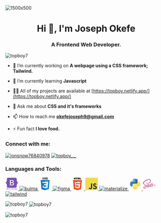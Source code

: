 ![1500x500](https://user-images.githubusercontent.com/108914484/186979558-3da0009a-a2a4-4f2f-a96d-8c63602b4a11.jpg)


<h1 align="center">Hi 👋, I'm Joseph Okefe</h1>
<h3 align="center">A Frontend Web Developer.</h3>

<p align="left"> <img src="https://komarev.com/ghpvc/?username=topboy7&label=Profile%20views&color=0e75b6&style=flat" alt="topboy7" /> </p>

- 🔭 I’m currently working on **A webpage using a CSS framework; Tailwind.**

- 🌱 I’m currently learning **Javascript**

- 👨‍💻 All of my projects are available at [https://topboy.netlify.app/](https://topboy.netlify.app/)

- 💬 Ask me about **CSS and it's frameworks**

- 📫 How to reach me **okefejoseph9@gmail.com**

- ⚡ Fun fact **I love food.**

<h3 align="left">Connect with me:</h3>
<p align="left">
<a href="https://twitter.com/jonsnow76840978" target="blank"><img align="center" src="https://raw.githubusercontent.com/rahuldkjain/github-profile-readme-generator/master/src/images/icons/Social/twitter.svg" alt="jonsnow76840978" height="30" width="40" /></a>
<a href="https://instagram.com/topboy_._" target="blank"><img align="center" src="https://raw.githubusercontent.com/rahuldkjain/github-profile-readme-generator/master/src/images/icons/Social/instagram.svg" alt="topboy_._" height="30" width="40" /></a>
</p>

<h3 align="left">Languages and Tools:</h3>
<p align="left"> <a href="https://getbootstrap.com" target="_blank" rel="noreferrer"> <img src="https://raw.githubusercontent.com/devicons/devicon/master/icons/bootstrap/bootstrap-plain-wordmark.svg" alt="bootstrap" width="40" height="40"/> </a> <a href="https://bulma.io/" target="_blank" rel="noreferrer"> <img src="https://raw.githubusercontent.com/gilbarbara/logos/804dc257b59e144eaca5bc6ffd16949752c6f789/logos/bulma.svg" alt="bulma" width="40" height="40"/> </a> <a href="https://www.w3schools.com/css/" target="_blank" rel="noreferrer"> <img src="https://raw.githubusercontent.com/devicons/devicon/master/icons/css3/css3-original-wordmark.svg" alt="css3" width="40" height="40"/> </a> <a href="https://www.figma.com/" target="_blank" rel="noreferrer"> <img src="https://www.vectorlogo.zone/logos/figma/figma-icon.svg" alt="figma" width="40" height="40"/> </a> <a href="https://www.w3.org/html/" target="_blank" rel="noreferrer"> <img src="https://raw.githubusercontent.com/devicons/devicon/master/icons/html5/html5-original-wordmark.svg" alt="html5" width="40" height="40"/> </a> <a href="https://developer.mozilla.org/en-US/docs/Web/JavaScript" target="_blank" rel="noreferrer"> <img src="https://raw.githubusercontent.com/devicons/devicon/master/icons/javascript/javascript-original.svg" alt="javascript" width="40" height="40"/> </a> <a href="https://materializecss.com/" target="_blank" rel="noreferrer"> <img src="https://raw.githubusercontent.com/prplx/svg-logos/5585531d45d294869c4eaab4d7cf2e9c167710a9/svg/materialize.svg" alt="materialize" width="40" height="40"/> </a> <a href="https://www.python.org" target="_blank" rel="noreferrer"> <img src="https://raw.githubusercontent.com/devicons/devicon/master/icons/python/python-original.svg" alt="python" width="40" height="40"/> </a> <a href="https://sass-lang.com" target="_blank" rel="noreferrer"> <img src="https://raw.githubusercontent.com/devicons/devicon/master/icons/sass/sass-original.svg" alt="sass" width="40" height="40"/> </a> <a href="https://tailwindcss.com/" target="_blank" rel="noreferrer"> <img src="https://www.vectorlogo.zone/logos/tailwindcss/tailwindcss-icon.svg" alt="tailwind" width="40" height="40"/> </a> </p>

<p><img align="left" src="https://github-readme-stats.vercel.app/api/top-langs?username=topboy7&show_icons=true&locale=en&layout=compact" alt="topboy7" /></p>

<p>&nbsp;<img align="center" src="https://github-readme-stats.vercel.app/api?username=topboy7&show_icons=true&locale=en" alt="topboy7" /></p>

<p><img align="center" src="https://github-readme-streak-stats.herokuapp.com/?user=topboy7&" alt="topboy7" /></p>
